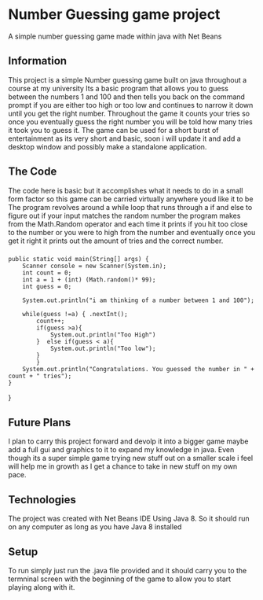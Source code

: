 # Number Guessing game project
A simple number guessing game made within java with Net Beans

## Information
This project is a simple Number guessing game built on java throughout a course at my university
Its a basic program that allows you to guess between the numbers 1 and 100 and then tells you back
on the command prompt if you are either too high or too low and continues to narrow it down until
you get the right number. Throughout the game it counts your tries so once you eventually guess
the right number you will be told how many tries it took you to guess it. The game can be used for
a short burst of entertainment as its very short and basic, soon i will update it and add a desktop window
and possibly make a standalone application.

## The Code
The code here is basic but it accomplishes what it needs to do in a small form factor so this game can be carried virtually anywhere youd like it to be
The program revolves around a while loop that runs through a if and else to figure out if your input matches the random number the program makes from the Math.Random operator and each time it prints if you hit too close to the number or you were to high from the number and eventually once you get it right it prints out the amount of tries and the correct number.
### 


    public static void main(String[] args) {
        Scanner console = new Scanner(System.in);
        int count = 0;
        int a = 1 + (int) (Math.random()* 99);
        int guess = 0;
        
        System.out.println("i am thinking of a number between 1 and 100");
        
        while(guess !=a) { .nextInt();
            count++;
            if(guess >a){
                System.out.println("Too High")
            }  else if(guess < a){
                System.out.println("Too low");
            }
            }
        System.out.println("Congratulations. You guessed the number in " + count + " tries");
    }
    
}
## Future Plans
I plan to carry this project forward and devolp it into a bigger game maybe add a full gui and graphics to it to expand my knowledge in java. Even though its a super simple game trying new stuff out on a smaller scale i feel will help me in growth as I get a chance to take in new stuff on my own pace.

## Technologies
The project was created with Net Beans IDE
Using Java 8.
So it should run on any computer as long as you have Java 8 installed
## Setup
To run simply just run the .java file provided and it should carry you to the termninal screen with the beginning of the game to allow you to start playing along with it.
